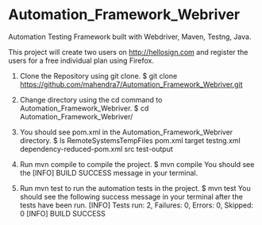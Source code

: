 # Automation_Framework_Webriver
Automation Testing Framework built with Webdriver, Maven, Testng, Java.

This project will create two users on http://hellosign.com and register the users for a free individual plan using Firefox.

1. Clone the Repository using git clone. $ git clone https://github.com/mahendra7/Automation_Framework_Webriver.git

2. Change directory using the cd command to Automation_Framework_Webriver. $ cd Automation_Framework_Webriver/

3. You should see pom.xml in the Automation_Framework_Webriver directory. $ ls
RemoteSystemsTempFiles		pom.xml				target				testng.xml
dependency-reduced-pom.xml	src				test-output

4. Run mvn compile to compile the project. $ mvn compile 
You should see the [INFO] BUILD SUCCESS message in your terminal.

5. Run mvn test to run the automation tests in the project. $ mvn test 
You should see the following success message in your terminal after the tests have been run.
[INFO] Tests run: 2, Failures: 0, Errors: 0, Skipped: 0
[INFO] BUILD SUCCESS
